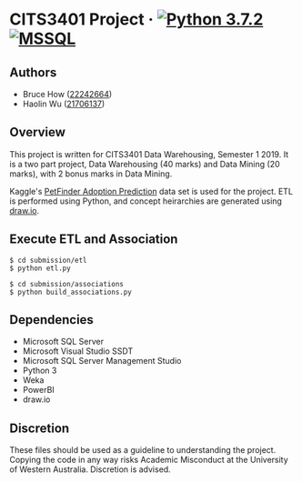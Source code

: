 # CITS3401 Project &middot; [![Python 3.7.2](https://img.shields.io/badge/python-3.7.2-blue.svg)](https://www.python.org/downloads/release/python-372/) [![MSSQL](https://img.shields.io/badge/SQL%20Server%202017-14.0-orange.svg)](https://www.microsoft.com/en-au/sql-server/sql-server-downloads)

## Authors
- Bruce How ([22242664](https://github.com/brucehow/))
- Haolin Wu ([21706137](https://github.com/dragonite)) 

## Overview
This project is written for CITS3401 Data Warehousing, Semester 1 2019. It is a two part project, Data Warehousing (40 marks) and Data Mining (20 marks), with 2 bonus marks in Data Mining. 

Kaggle's [PetFinder Adoption Prediction](https://www.kaggle.com/c/petfinder-adoption-prediction) data set is used for the project. ETL is performed using Python, and concept heirarchies are generated using [draw.io](https://www.draw.io/).

## Execute ETL and Association

```
$ cd submission/etl
$ python etl.py
```

```
$ cd submission/associations
$ python build_associations.py
```

## Dependencies
- Microsoft SQL Server
- Microsoft Visual Studio SSDT
- Microsoft SQL Server Management Studio
- Python 3
- Weka
- PowerBI
- draw.io

## Discretion
These files should be used as a guideline to understanding the project. Copying the code in any way risks Academic Misconduct at the University of Western Australia. Discretion is advised.
